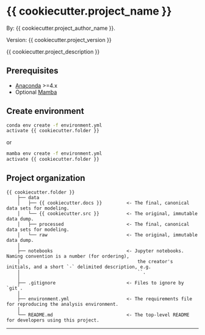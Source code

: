 # {{ cookiecutter.project_name }} 

By: {{ cookiecutter.project_author_name }}.

Version: {{ cookiecutter.project_version }}

{{ cookiecutter.project_description }}

## Prerequisites

- [Anaconda](https://www.anaconda.com/download/) >=4.x
- Optional [Mamba](https://mamba.readthedocs.io/en/latest/)

## Create environment

```bash
conda env create -f environment.yml
activate {{ cookiecutter.folder }}
```

or 

```bash
mamba env create -f environment.yml
activate {{ cookiecutter.folder }}
```

## Project organization

    {{ cookiecutter.folder }}
        ├── data
        │   ├── {{ cookiecutter.docs }}         <- The final, canonical data sets for modeling.
        │   └── {{ cookiecutter.src }}          <- The original, immutable data dump.
        │   ├── processed                       <- The final, canonical data sets for modeling.
        │   └── raw                             <- The original, immutable data dump.
        │
        ├── notebooks                           <- Jupyter notebooks. Naming convention is a number (for ordering),
        │                                           the creator's initials, and a short `-` delimited description, e.g.
        │                                           ``.
        │
        ├── .gitignore                          <- Files to ignore by `git`.
        │
        ├── environment.yml                     <- The requirements file for reproducing the analysis environment.
        │
        └── README.md                           <- The top-level README for developers using this project.

---
